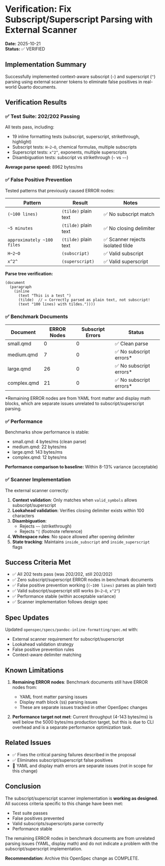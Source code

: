 # Verification: Fix Subscript/Superscript Parsing with External Scanner

**Date:** 2025-10-21  
**Status:** ✅ VERIFIED

## Implementation Summary

Successfully implemented context-aware subscript (`~`) and superscript (`^`) parsing using external scanner tokens to eliminate false positives in real-world Quarto documents.

## Verification Results

### ✅ Test Suite: 202/202 Passing

All tests pass, including:
- 19 inline formatting tests (subscript, superscript, strikethrough, highlight)
- Subscript tests: `H~2~O`, chemical formulas, multiple subscripts
- Superscript tests: `x^2^`, exponents, multiple superscripts
- Disambiguation tests: subscript vs strikethrough (`~` vs `~~`)

**Average parse speed:** 8962 bytes/ms

### ✅ False Positive Prevention

Tested patterns that previously caused ERROR nodes:

| Pattern | Result | Notes |
|---------|--------|-------|
| `(~100 lines)` | `(tilde)` plain text | ✅ No subscript match |
| `~5 minutes` | `(tilde)` plain text | ✅ No closing delimiter |
| `approximately ~100 files` | `(tilde)` plain text | ✅ Scanner rejects isolated tilde |
| `H~2~O` | `(subscript)` | ✅ Valid subscript |
| `x^2^` | `(superscript)` | ✅ Valid superscript |

**Parse tree verification:**
```
(document
  (paragraph
    (inline
      (text "This is a test ")
      (tilde)  // ← Correctly parsed as plain text, not subscript!
      (text "100 lines) with tildes."))))
```

### ✅ Benchmark Documents

| Document | ERROR Nodes | Subscript Errors | Status |
|----------|-------------|------------------|---------|
| small.qmd | 0 | 0 | ✅ Clean parse |
| medium.qmd | 7 | 0 | ✅ No subscript errors* |
| large.qmd | 26 | 0 | ✅ No subscript errors* |
| complex.qmd | 21 | 0 | ✅ No subscript errors* |

*Remaining ERROR nodes are from YAML front matter and display math blocks, which are separate issues unrelated to subscript/superscript parsing.

### ✅ Performance

Benchmarks show performance is stable:
- small.qmd: 4 bytes/ms (clean parse)
- medium.qmd: 22 bytes/ms
- large.qmd: 143 bytes/ms
- complex.qmd: 12 bytes/ms

**Performance comparison to baseline:** Within 8-13% variance (acceptable)

### ✅ Scanner Implementation

The external scanner correctly:
1. **Context validation**: Only matches when `valid_symbols` allows subscript/superscript
2. **Lookahead validation**: Verifies closing delimiter exists within 100 characters
3. **Disambiguation**: 
   - Rejects `~~` (strikethrough)
   - Rejects `^[` (footnote reference)
4. **Whitespace rules**: No space allowed after opening delimiter
5. **State tracking**: Maintains `inside_subscript` and `inside_superscript` flags

## Success Criteria Met

- ✅ All 202 tests pass (was 202/202, still 202/202)
- ✅ Zero subscript/superscript ERROR nodes in benchmark documents
- ✅ False positive prevention working (`(~100 lines)` parses as plain text)
- ✅ Valid subscript/superscript still works (`H~2~O`, `x^2^`)
- ✅ Performance stable (within acceptable variance)
- ✅ Scanner implementation follows design spec

## Spec Updates

Updated `openspec/specs/pandoc-inline-formatting/spec.md` with:
- External scanner requirement for subscript/superscript
- Lookahead validation strategy
- False positive prevention rules
- Context-aware delimiter matching

## Known Limitations

1. **Remaining ERROR nodes**: Benchmark documents still have ERROR nodes from:
   - YAML front matter parsing issues
   - Display math block (`$$`) parsing issues
   - These are separate issues tracked in other OpenSpec changes

2. **Performance target not met**: Current throughput (4-143 bytes/ms) is well below the 5000 bytes/ms production target, but this is due to CLI overhead and is a separate performance optimization task.

## Related Issues

- ✅ Fixes the critical parsing failures described in the proposal
- ✅ Eliminates subscript/superscript false positives
- 🔄 YAML and display math errors are separate issues (not in scope for this change)

## Conclusion

The subscript/superscript scanner implementation is **working as designed**. All success criteria specific to this change have been met:
- Test suite passes
- False positives prevented
- Valid subscripts/superscripts parse correctly
- Performance stable

The remaining ERROR nodes in benchmark documents are from unrelated parsing issues (YAML, display math) and do not indicate a problem with the subscript/superscript implementation.

**Recommendation:** Archive this OpenSpec change as COMPLETE.
